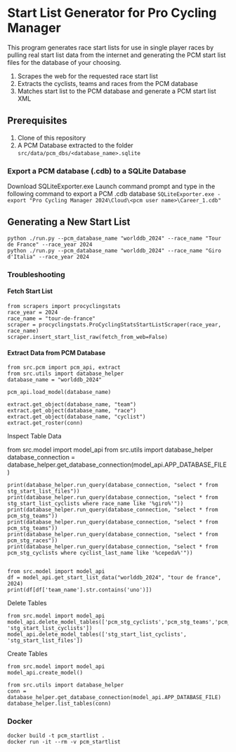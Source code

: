 


# Start List Generator for Pro Cycling Manager

This program generates race start lists for use in single player races by 
pulling real start list data from the internet and generating the PCM start list files for the database of your choosing.

1. Scrapes the web for the requested race start list
2. Extracts the cyclists, teams and races from the PCM database
3. Matches start list to the PCM database and generate a PCM start list XML

## Prerequisites

1. Clone of this repository
2. A PCM Database extracted to the folder `src/data/pcm_dbs/<database_name>.sqlite`


### Export a PCM database (.cdb) to a SQLite Database

Download SQLiteExporter.exe
Launch command prompt and type in the following command to export a PCM .cdb database
`SQLiteExporter.exe -export "Pro Cycling Manager 2024\Cloud\<pcm user name>\Career_1.cdb"`


## Generating a New Start List
    python ./run.py --pcm_database_name "worlddb_2024" --race_name "Tour de France" --race_year 2024
    python ./run.py --pcm_database_name "worlddb_2024" --race_name "Giro d'Italia" --race_year 2024


### Troubleshooting

#### Fetch Start List
    from scrapers import procyclingstats 
    race_year = 2024
    race_name = "tour-de-france"
    scraper = procyclingstats.ProCyclingStatsStartListScraper(race_year, race_name)
    scraper.insert_start_list_raw(fetch_from_web=False)


#### Extract Data from PCM Database

    from src.pcm import pcm_api, extract
    from src.utils import database_helper
    database_name = "worlddb_2024"
    
    pcm_api.load_model(database_name)
    
    extract.get_object(database_name, "team")
    extract.get_object(database_name, "race")
    extract.get_object(database_name, "cyclist")
    extract.get_roster(conn)

Inspect Table Data

from src.model import model_api
from src.utils import database_helper
database_connection = database_helper.get_database_connection(model_api.APP_DATABASE_FILE)

    print(database_helper.run_query(database_connection, "select * from stg_start_list_files"))
    print(database_helper.run_query(database_connection, "select * from stg_start_list_cyclists where race_name like '%giro%'"))
    print(database_helper.run_query(database_connection, "select * from pcm_stg_teams"))
    print(database_helper.run_query(database_connection, "select * from pcm_stg_teams"))
    print(database_helper.run_query(database_connection, "select * from pcm_stg_races"))
    print(database_helper.run_query(database_connection, "select * from pcm_stg_cyclists where cyclist_last_name like '%cepeda%'"))
    

    from src.model import model_api
    df = model_api.get_start_list_data("worlddb_2024", "tour de france", 2024)
    print(df[df['team_name'].str.contains('uno')])

Delete Tables

    from src.model import model_api
    model_api.delete_model_tables(['pcm_stg_cyclists','pcm_stg_teams','pcm_stg_races', 'stg_start_list_cyclists'])
    model_api.delete_model_tables(['stg_start_list_cyclists', 'stg_start_list_files'])


Create Tables

    from src.model import model_api
    model_api.create_model()
    
    from src.utils import database_helper
    conn = database_helper.get_database_connection(model_api.APP_DATABASE_FILE)
    database_helper.list_tables(conn)

### Docker

    docker build -t pcm_startlist .
    docker run -it --rm -v pcm_startlist